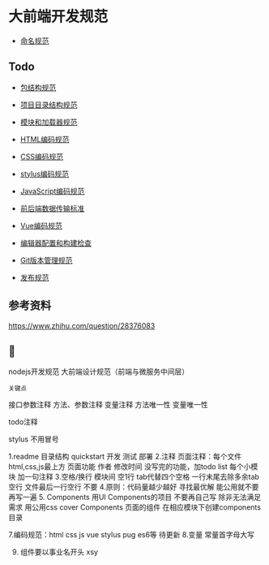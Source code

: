 # 大前端开发规范

- [命名规范](命名规范.md)

## Todo
- [包结构规范](https://github.com/ecomfe/spec/blob/master/package.md)
- [项目目录结构规范](项目目录结构规范.md)
- [模块和加载器规范](模块和加载器规范.md)
- [HTML编码规范](HTML编码规范.md)
- [CSS编码规范](CSS编码规范md)
- [stylus编码规范](stylus编码规范.md)
- [JavaScript编码规范](JavaScript编码规范.md)
- [前后端数据传输标准](前后端数据传输标准.md)
- [Vue编码规范](Vue编码规范.md)
- [编辑器配置和构建检查](编辑器配置和构建检查.md)

- [Git版本管理规范](Git版本管理规范.md)

- [发布规范](发布规范.md)


## 参考资料

https://www.zhihu.com/question/28376083

## 🤔
nodejs开发规范
大前端设计规范（前端与微服务中间层）

``关键点``

接口参数注释
方法、参数注释
变量注释
方法唯一性
变量唯一性

todo注释

stylus 不用冒号

1.readme
	目录结构
	quickstart
	开发 测试 部署
2.注释
	页面注释：每个文件html,css,js最上方 页面功能 作者 修改时间
	没写完的功能，加todo list
	每个小模块 加一句注释
3.空格/换行
	模块间 空1行
	tab代替四个空格
	一行末尾去除多余tab 空行
	文件最后一行空行 不要
4.原则：代码量越少越好 寻找最优解 能公用就不要再写一遍
5. Components
	用UI Components的项目 不要再自己写 除非无法满足需求
	用公用css cover Components
	页面的组件 在相应模块下创建components目录

7.编码规范：html css js vue stylus pug es6等 待更新
8.变量 常量首字母大写

9. 组件要以事业名开头 xsy